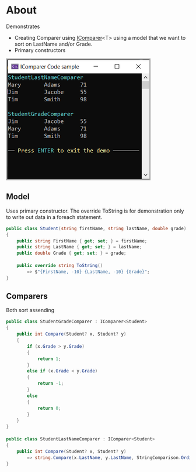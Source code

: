 ﻿# About

Demonstrates

- Creating Comparer using [IComparer](https://learn.microsoft.com/en-us/dotnet/api/system.collections.icomparer?view=net-8.0)&lt;T> using a model that we want to sort on LastName and/or Grade.
- Primary constructors


![Screenshot](assets/screenshot.png)

## Model

Uses primary constructor. The override ToString is for demonstration only to write out data in a foreach statement.

```csharp
public class Student(string firstName, string lastName, double grade)
{
    public string FirstName { get; set; } = firstName;
    public string LastName { get; set; } = lastName;
    public double Grade { get; set; } = grade;
    
    public override string ToString() 
        => $"{FirstName, -10} {LastName, -10} {Grade}";
}
```

## Comparers

Both sort assending

```csharp
public class StudentGradeComparer : IComparer<Student>
{
    public int Compare(Student? x, Student? y)
    {
        if (x.Grade > y.Grade)
        {
            return 1;
        }
        else if (x.Grade < y.Grade)
        {
            return -1;
        }
        else
        {
            return 0;
        }
    }
}

public class StudentLastNameComparer : IComparer<Student>
{
    public int Compare(Student? x, Student? y)
        => string.Compare(x.LastName, y.LastName, StringComparison.OrdinalIgnoreCase);
}
```
